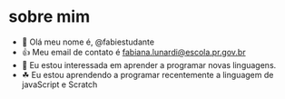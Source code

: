 # sobre mim
- 👋 Olá meu nome é, @fabiestudante
- 👍 Meu email de contato é fabiana.lunardi@escola.pr.gov.br
-  👀 Eu estou interessada em aprender a programar novas linguagens.
- ☘ Eu estou aprendendo a programar recentemente a linguagem de javaScript e Scratch
